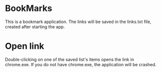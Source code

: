 # BookMarks
This is a bookmark application. The links will be saved in the links.txt file, created after starting the app.

# Open link
Double-clicking on one of the saved list's items opens the link in chrome.exe. If you do not have chrome.exe, the application will be crashed.
